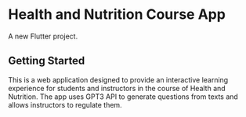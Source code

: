 # Health and Nutrition Course App

A new Flutter project.

## Getting Started

This is a web application designed to provide an interactive learning experience for students and instructors in the course of Health and Nutrition. The app uses GPT3 API to generate questions from texts and allows instructors to regulate them.
